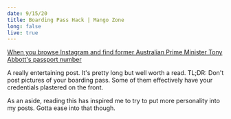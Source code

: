 ```yaml
---
date: 9/15/20
title: Boarding Pass Hack | Mango Zone
long: false
live: true
---
```


[When you browse Instagram and find former Australian Prime Minister Tony Abbott's passport number](https://mango.pdf.zone/finding-former-australian-prime-minister-tony-abbotts-passport-number-on-instagram)

A really entertaining post. It's pretty long but well worth a read. TL;DR: Don't post pictures of your boarding pass. Some of them effectively have your credentials plastered on the front.

As an aside, reading this has inspired me to try to put more personality into my posts. Gotta ease into that though.